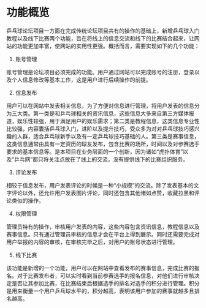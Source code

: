 # 功能概览

乒乓球论坛项目一方面在完成传统论坛项目共有的操作的基础上，新增乒乓球入门教程以及线下比赛两个功能，旨在将线上的信息交流和线下的比赛结合起来，让网站的功能更加丰富，使网站的实用性更强。概括而言，需要实现如下的几个功能：

1. 账号管理

账号管理是论坛项目必须完成的功能。用户通过网站可以完成账号的注册，登录以及个人信息修改等基本工作，这是用户进行后续操作的前提。

2. 信息发布

用户可以在网站中发表相关信息，为了方便对信息进行管理，将用户发表的信息分为三大类。第一类是和乒乓球相关的资讯信息，这些信息大多来自第三方媒体报道，娱乐性较强，用于满足用户的娱乐需求；第二类是教程信息，这类信息专业性比较强，内容囊括乒乓球入门，进阶以及提升技巧，受众多为对对乒乓球技巧感兴趣的人群，适合乒乓球新手以及有一定乒乓球技巧基础的人。第三类是赛事信息，这类信息通常由具有一定资历的球友发布，包含比赛的场所，时间以及对参赛选手要求的基本信息等。是本项目在业务层面的一个创新，因为诸如“虎扑体育”以及“乒乓网”都只将关注点放在了线上的交流，没有提供线下的比赛组织服务。

3. 评论发布

相较于信息发布，用户发表评论的时候是一种“小规模”的交流。除了发表基本的文字评论以外，还允许用户发表图片评论，同时还包含其他诸如点赞，收藏拉黑和评论类似的操作。

4. 权限管理

管理员特有的操作，审核用户发表的内容，这些内容包含资讯信息，教程信息以及赛事信息。只有通过管理员审核的信息才会在平台上得到展示。同时还需要完成对用户举报的内容的审核，在审核完毕之后，对用户的账号状态进行管理。

5. 线下比赛

该功能是新增的一个功能，用户可以在网站中查看发布的赛事信息，完成比赛的报名。对于比赛发布者，可以实时看到当前参赛选手的报名信息，对他们进行审核决定是否让其参加比赛，在比赛结束后根据选手的排名对选手的积分进行管理。积分是用来衡量一个用户乒乓球水平的，积分越高，表明该用户参加的赛事就越多且排名越高。



